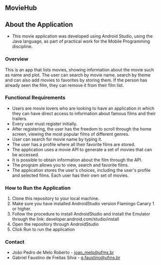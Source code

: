 ## MovieHub
## About the Application
- This movie application was developed using Android Studio, using the Java language, as part of practical work for the Mobile Programming discipline.

### Overview
This is an app that lists movies, showing information about the movie such as name and plot. The user can search by movie name, search by theme and can also add movies to favorites by storing them. If the person has already seen the film, they can remove it from their film list.

### Functional Requirements
- Users are movie lovers who are looking to have an application in which they can have direct access to information about famous films and their trailers.
- Every user must register initially.
- After registering, the user has the freedom to scroll through the home screen, viewing the most popular films of different genres.
- User can search for movie name by typing it.
- The user has a profile where all their favorite films are stored.
- The application uses a movie API to generate a set of movies that can be accessed.
- It is possible to obtain information about the film through the API.
- The program allows you to view, search and favorite films.
- The application stores the user's choices, including the user's profile and selected films. Each user has their own set of movies.

### How to Run the Application
1. Clone this repository to your local machine.
2. Make sure you have installed AndroidStudio version Flamingo Canary 1 or higher.
3. Follow the procedure to install AndroidStudio and install the Emulator through the link: developer.android.com/studio/install
4. Open the repository through AndroidStudio
5. Click Run to run the application

### Contact
- João Pedro de Melo Roberto - joao_melo@ufms.br
- Gabriel Faustino de Freitas Silva - g.faustino@ufms.br
